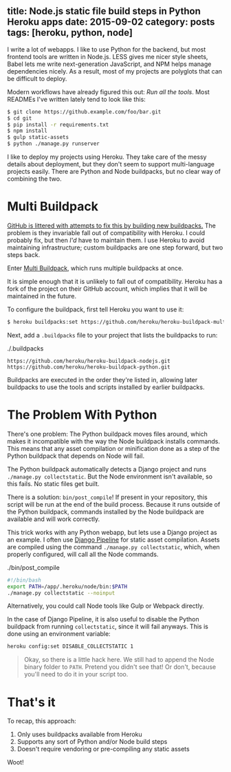 title: Node.js static file build steps in Python Heroku apps
date: 2015-09-02
category: posts
tags: [heroku, python, node]
---

I write a lot of webapps. I like to use Python for the backend, but most
frontend tools are written in Node.js. LESS gives me nicer style sheets, Babel
lets me write next-generation JavaScript, and NPM helps manage dependencies
nicely. As a result, most of my projects are polyglots that can be difficult to
deploy.

Modern workflows have already figured this out: *Run all the tools*.  Most
READMEs I've written lately tend to look like this:

```bash
$ git clone https://github.example.com/foo/bar.git
$ cd git
$ pip install -r requirements.txt
$ npm install
$ gulp static-assets
$ python ./manage.py runserver
```

I like to deploy my projects using Heroku. They take care of the messy details
about deployment, but they don't seem to support multi-language projects easily.
There are Python and Node buildpacks, but no clear way of combining the two.

Multi Buildpack
===============

[GitHub is littered with attempts to fix this by building new buildpacks.][search]
The problem is they invariable fall out of compatibility with Heroku. I could
probably fix, but then *I'd* have to maintain them.  I use Heroku to avoid
maintaining infrastructure; custom buildpacks are one step forward, but two
steps back.

[search]: https://github.com/search?utf8=%E2%9C%93&q=heroku+buildpack+python+node&type=Repositories&ref=searchresults

Enter [Multi Buildpack][], which runs multiple buildpacks at once.

It is simple enough that it is unlikely to fall out of compatibility. Heroku
has a fork of the project on their GitHub account, which implies that it will
be maintained in the future.

[Multi Buildpack]: https://github.com/heroku/heroku-buildpack-multi

To configure the buildpack, first tell Heroku you want to use it:

```bash
$ heroku buildpacks:set https://github.com/heroku/heroku-buildpack-multi.git
```

Next, add a `.buildpacks` file to your project that lists the buildpacks to run:

<span class="codepath">./.buildpacks</span>

```text
https://github.com/heroku/heroku-buildpack-nodejs.git
https://github.com/heroku/heroku-buildpack-python.git
```

Buildpacks are executed in the order they're listed in, allowing later
buildpacks to use the tools and scripts installed by earlier buildpacks.

The Problem With Python
=======================

There's one problem: The Python buildpack moves files around, which makes it
incompatible with the way the Node buildpack installs commands. This means that
any asset compilation or minification done as a step of the Python buildpack
that depends on Node will fail.

The Python buildpack automatically detects a Django project and runs
`./manage.py collectstatic`. But the Node environment isn't available, so this
fails. No static files get built.

There is a solution: `bin/post_compile`! If present in your repository, this
script will be run at the end of the build process. Because it runs outside of
the Python buildpack, commands installed by the Node buildpack are available and
will work correctly.

This trick works with any Python webapp, but lets use a Django project as an
example. I often use [Django Pipeline][] for static asset compilation. Assets
are compiled using the command `./manage.py collectstatic`, which, when properly
configured, will call all the Node commands.

[Django Pipeline]: https://github.com/cyberdelia/django-pipeline

<span class="codepath">./bin/post_compile</span>

```bash
#!/bin/bash
export PATH=/app/.heroku/node/bin:$PATH
./manage.py collectstatic --noinput
```

Alternatively, you could call Node tools like Gulp or Webpack directly.

In the case of Django Pipeline, it is also useful to disable the Python
buildpack from running `collectstatic`, since it will fail anyways. This is done
using an environment variable:

```bash
heroku config:set DISABLE_COLLECTSTATIC 1
```

> Okay, so there is a little hack here. We still had to append the Node binary
> folder to `PATH`. Pretend you didn't see that! Or don't, because you'll need
> to do it in your script too.

That's it
=========

To recap, this approach:

1. Only uses buildpacks available from Heroku
2. Supports any sort of Python and/or Node build steps
3. Doesn't require vendoring or pre-compiling any static assets

Woot!
